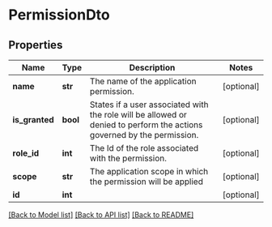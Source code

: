 # PermissionDto

## Properties
Name | Type | Description | Notes
------------ | ------------- | ------------- | -------------
**name** | **str** | The name of the application permission. | [optional] 
**is_granted** | **bool** | States if a user associated with the role will be allowed or denied to perform the actions governed by the permission. | [optional] 
**role_id** | **int** | The Id of the role associated with the permission. | [optional] 
**scope** | **str** | The application scope in which the permission will be applied | [optional] 
**id** | **int** |  | [optional] 

[[Back to Model list]](../README.md#documentation-for-models) [[Back to API list]](../README.md#documentation-for-api-endpoints) [[Back to README]](../README.md)


